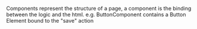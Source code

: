 Components represent the structure of a page, a component is the binding between the logic and the html. e.g. ButtonComponent contains a Button Element bound to the "save" action